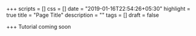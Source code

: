 +++
scripts = []
css = []
date = "2019-01-16T22:54:26+05:30"
highlight = true
title = "Page Title"
description = ""
tags = []
draft = false

+++
Tutorial coming soon

